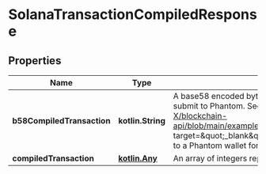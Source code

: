 
# SolanaTransactionCompiledResponse

## Properties
Name | Type | Description | Notes
------------ | ------------- | ------------- | -------------
**b58CompiledTransaction** | **kotlin.String** | A base58 encoded byte array in string representation. Really easy to submit to Phantom. See &lt;a href&#x3D;\&quot;https://github.com/BL0CK-X/blockchain-api/blob/main/examples/tutorials/phantom_tutorials/transfer_solana.html\&quot; target&#x3D;\&quot;_blank\&quot;&gt;here&lt;/a&gt; for an example on how to submit it to a Phantom wallet for signing. |  [optional]
**compiledTransaction** | [**kotlin.Any**](.md) | An array of integers representing the bytes of the transaction |  [optional]



